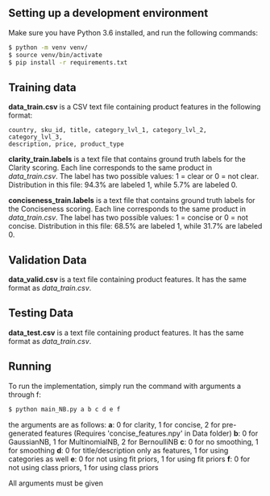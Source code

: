 ## Setting up a development environment
Make sure you have Python 3.6 installed, and run the following commands:

```bash
$ python -m venv venv/
$ source venv/bin/activate
$ pip install -r requirements.txt
```

## Training data
**data_train.csv** is a CSV text file containing product features in the
following format:

```csv
country, sku_id, title, category_lvl_1, category_lvl_2, category_lvl_3,
description, price, product_type
```

**clarity_train.labels** is a text file that contains ground truth labels for
the Clarity scoring. Each line corresponds to the same product in
*data_train.csv*. The label has two possible values: 1 = clear or 0 = not clear.
Distribution in this file: 94.3% are labeled 1, while 5.7% are labeled 0.

**conciseness_train.labels** is a text file that contains ground truth labels
for the Conciseness scoring. Each line corresponds to the same product in
*data_train.csv*. The label has two possible values: 1 = concise or 0 = not
concise. Distribution in this file: 68.5% are labeled 1, while 31.7% are labeled
0.

## Validation Data
**data_valid.csv** is a text file containing product features. It has the same
format as *data_train.csv*.

## Testing Data
**data_test.csv** is a text file containing product features. It has the same
format as *data_train.csv*.

## Running
To run the implementation, simply run the command with arguments a through f:

```bash
$ python main_NB.py a b c d e f
```

the arguments are as follows:
**a**: 0 for clarity, 1 for concise, 2 for pre-generated features (Requires 'concise_features.npy' in Data folder)
**b**: 0 for GaussianNB, 1 for MultinomialNB, 2 for BernoulliNB
**c**: 0 for no smoothing, 1 for smoothing
**d**: 0 for title/description only as features, 1 for using categories as well
**e**: 0 for not using fit priors, 1 for using fit priors
**f**: 0 for not using class priors, 1 for using class priors

All arguments must be given
